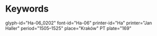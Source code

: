 # Keywords
glyph-id="Ha-06_0202"
font-id="Ha-06"
printer-id="Ha"
printer="Jan Haller"
period="1505–1525"
place="Kraków"
PT plate="169"
